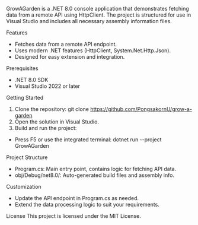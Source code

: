 GrowAGarden is a .NET 8.0 console application that demonstrates fetching data from a remote API using HttpClient. The project is structured for use in Visual Studio and includes all necessary assembly information files.

Features
- Fetches data from a remote API endpoint.
-	Uses modern .NET features (HttpClient, System.Net.Http.Json).
-	Designed for easy extension and integration.

Prerequisites
-	.NET 8.0 SDK
-	Visual Studio 2022 or later

Getting Started 
1.	Clone the repository:    git clone https://github.com/PongsakornU/grow-a-garden
2.	Open the solution in Visual Studio.
3.	Build and run the project:
-	Press F5 or use the integrated terminal: dotnet run --project GrowAGarden

Project Structure
-	Program.cs: Main entry point, contains logic for fetching API data.
-	obj/Debug/net8.0/: Auto-generated build files and assembly info.

Customization
-	Update the API endpoint in Program.cs as needed.
-	Extend the data processing logic to suit your requirements.

License
This project is licensed under the MIT License.

